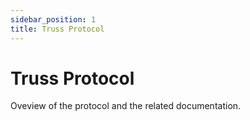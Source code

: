 ```yaml
---
sidebar_position: 1
title: Truss Protocol
---
```


# Truss Protocol 

Oveview of the protocol and the related documentation.